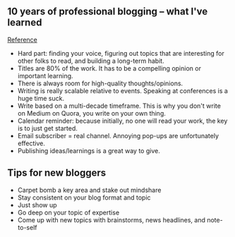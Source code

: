 ## 10 years of professional blogging – what I've learned
[Reference](http://andrewchen.co/professional-blogging/)

- Hard part: finding your voice, figuring out topics that are interesting for other folks to read, and building a long-term habit.
- Titles are 80% of the work. It has to be a compelling opinion or important learning.
- There is always room for high-quality thoughts/opinions.
- Writing is really scalable relative to events. Speaking at conferences is a huge time suck.
- Write based on a multi-decade timeframe. This is why you don't write on Medium on Quora, you write on your own thing.
- Calendar reminder: because initially, no one will read your work, the key is to just get started.
- Email subscriber = real channel. Annoying pop-ups are unfortunately effective.
- Publishing ideas/learnings is a great way to give.

## Tips for new bloggers

- Carpet bomb a key area and stake out mindshare
- Stay consistent on your blog format and topic
- Just show up
- Go deep on your topic of expertise
- Come up with new topics with brainstorms, news headlines, and note-to-self
